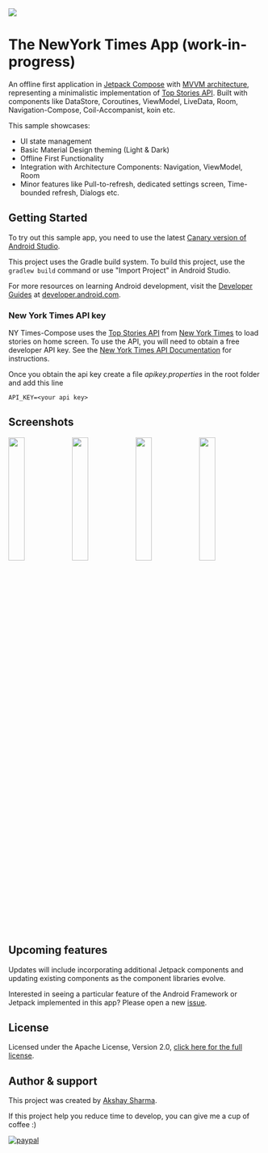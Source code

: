 <img src="media/banner.png"/>

# The NewYork Times App (work-in-progress)

An offline first application in [Jetpack Compose](https://developer.android.com/jetpack/compose) with [MVVM architecture](https://developer.android.com/jetpack/guide), representing a minimalistic implementation of [Top Stories API](https://developer.nytimes.com/docs/top-stories-product/1/overview). 
Built with components like DataStore, Coroutines, ViewModel, LiveData, Room, Navigation-Compose, Coil-Accompanist, koin etc.

This sample showcases:

* UI state management
* Basic Material Design theming (Light & Dark)
* Offline First Functionality
* Integration with Architecture Components: Navigation, ViewModel, Room
* Minor features like Pull-to-refresh, dedicated settings screen, Time-bounded refresh, Dialogs etc.


Getting Started
---------------
To try out this sample app, you need to use the latest
[Canary version of Android Studio](https://developer.android.com/studio/preview).

This project uses the Gradle build system. To build this project, use the
`gradlew build` command or use "Import Project" in Android Studio.

For more resources on learning Android development, visit the
[Developer Guides](https://developer.android.com/guide/) at
[developer.android.com](https://developer.android.com).

### New York Times API key

NY Times-Compose  uses the [Top Stories API](https://developer.nytimes.com/docs/top-stories-product/1/overview) from [New York Times](https://developer.nytimes.com/) to load stories on home screen. To use the API, you will need to obtain a free developer API key. See the
[New York Times API Documentation](https://developer.nytimes.com/get-started) for instructions.

Once you obtain the api key create a file *apikey.properties* in the root folder and add this line

```
API_KEY=<your api key>
```

Screenshots
-----------
<img src="media/light.png" width="25%"/><img src="media/dark.png" width="25%"/><img src="media/dark1.png" width="25%"/><img src="media/dark2.png" width="25%"/>

Upcoming features
-----------------
Updates will include incorporating additional Jetpack components and updating existing components
as the component libraries evolve.

Interested in seeing a particular feature of the Android Framework or Jetpack implemented in this
app? 
Please open a new [issue](https://github.com/akshay2211/NYTimes-Compose/issues).

License
-----------------
Licensed under the Apache License, Version 2.0, [click here for the full license](/LICENSE).

Author & support
-----------------
This project was created by [Akshay Sharma](https://akshay2211.github.io/).

If this project help you reduce time to develop, you can give me a cup of coffee :) 

[![paypal](https://www.paypalobjects.com/en_US/i/btn/btn_donateCC_LG.gif)](https://www.paypal.me/akshay2211)



